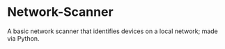 # Network-Scanner
A basic network scanner that identifies devices on a local network; made via Python.
